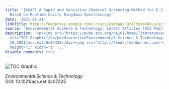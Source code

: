 ```yaml
---
title: '[ASAP] A Rapid and Sensitive Chemical Screening Method for E-Cigarette Aerosols
  Based on Runtime Cavity Ringdown Spectroscopy'
date: '2021-05-21'
linkTitle: http://feedproxy.google.com/~r/acs/esthag/~3/4FtOasR4VLs/acs.est.0c07325
source: 'Environmental Science & Technology: Latest Articles (ACS Publications)'
description: '<p><img src="https://pubs.acs.org/na101/home/literatum/publisher/achs/journals/content/esthag/0/esthag.ahead-of-print/acs.est.0c07325/20210521/images/medium/es0c07325_0008.gif"
  alt="TOC Graphic"/></p><div><cite>Environmental Science & Technology</cite></div><div>DOI:
  10.1021/acs.est.0c07325</div><img src="http://feeds.feedburner.com/~r/acs/esthag/~4/4FtOasR4VLs"
  height="1" width="1" ...'
disable_comments: true
---
```

<p><img src="https://pubs.acs.org/na101/home/literatum/publisher/achs/journals/content/esthag/0/esthag.ahead-of-print/acs.est.0c07325/20210521/images/medium/es0c07325_0008.gif" alt="TOC Graphic"/></p><div><cite>Environmental Science & Technology</cite></div><div>DOI: 10.1021/acs.est.0c07325</div><img src="http://feeds.feedburner.com/~r/acs/esthag/~4/4FtOasR4VLs" height="1" width="1" ...